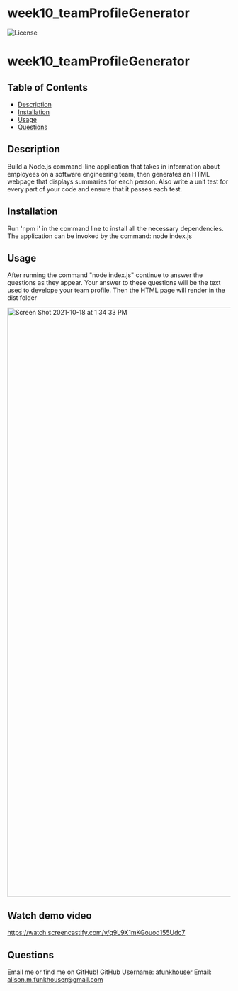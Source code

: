 # week10_teamProfileGenerator
![License](https://img.shields.io/static/v1?label=License&message=MIT&color=BLUE)

# week10_teamProfileGenerator

## Table of Contents
* [Description](#description)
* [Installation](#installation)
* [Usage](#usage)
* [Questions](#questions)

## Description
Build a Node.js command-line application that takes in information about employees on a software engineering team, then generates an HTML webpage that displays summaries for each person. Also write a unit test for every part of your code and ensure that it passes each test.

## Installation
Run 'npm i' in the command line to install all the necessary dependencies.
The application can be invoked by the command: node index.js

## Usage
After running the command "node index.js" continue to answer the questions as they appear. Your answer to these questions will be the text used to develope your team profile. Then the HTML page will render in the dist folder

<img width="1330" alt="Screen Shot 2021-10-18 at 1 34 33 PM" src="https://user-images.githubusercontent.com/87675400/137802946-7c473d5c-b045-4410-acb5-423a71a50aa9.png">

## Watch demo video
https://watch.screencastify.com/v/q9L9X1mKGouod155Udc7


## Questions
Email me or find me on GitHub!
GitHub Username: [afunkhouser](https://www.github.com/afunkhouser)
Email: alison.m.funkhouser@gmail.com
